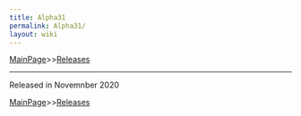 ```yaml
---
title: Alpha31
permalink: Alpha31/
layout: wiki
---
```


[MainPage](/keeperrl_wiki/ "wikilink")>>[Releases](/keeperrl_wiki/Releases "wikilink")

<hr>
Released in Novemnber 2020

[MainPage](/keeperrl_wiki/ "wikilink")>>[Releases](/keeperrl_wiki/Releases "wikilink")

